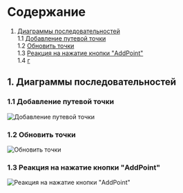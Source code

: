 # Содержание
1. [Диаграммы последовательностей](#1)<br>
1.1 [Добавление путевой точки](#1.1)<br>
1.2 [Обновить точки](#1.2)<br>
1.3 [Реакция на нажатие кнопки "AddPoint"](#1.3)<br>
1.4 [г](#1.4)<br>

## 1. Диаграммы последовательностей<a name="1"></a>

### 1.1 Добавление путевой точки<a name="1.1"></a>
![Добавление путевой точки](https://github.com/NikitaKapitanov750503/NaviSport/blob/master/%D0%94%D0%B8%D0%B0%D0%B3%D1%80%D0%B0%D0%BC%D0%BC%D1%8B/Sequence/AddPointWindowSequence.jpg)

### 1.2 Обновить точки<a name="1.1"></a>
![Обновить точки](https://github.com/NikitaKapitanov750503/NaviSport/blob/master/%D0%94%D0%B8%D0%B0%D0%B3%D1%80%D0%B0%D0%BC%D0%BC%D1%8B/Sequence/UpdatepointsSequence.jpg)

### 1.3 Реакция на нажатие кнопки "AddPoint"<a name="1.1"></a>
![Реакция на нажатие кнопки "AddPoint"](https://github.com/NikitaKapitanov750503/NaviSport/blob/master/%D0%94%D0%B8%D0%B0%D0%B3%D1%80%D0%B0%D0%BC%D0%BC%D1%8B/Sequence/SequenceAddPoint.jpg)
